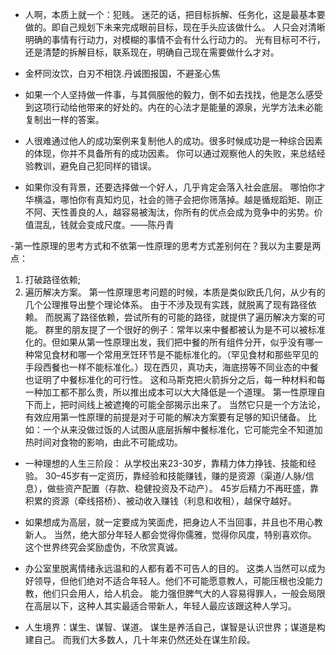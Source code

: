 - 人啊，本质上就一个：犯贱。 迷茫的话，把目标拆解、任务化，这是最基本要做的。即自己规划下未来完成眼前目标，现在手头应该做什么。 人只会对清晰明确的事情有行动力，对模糊的事情不会有什么行动力的。 光有目标可不行，还是清楚的拆解目标，联系现在，明确自己现在需要做什么才对。

- 金杯同汝饮，白刃不相饶.丹诚图报国，不避圣心焦

-  如果一个人坚持做一件事，与其佩服他的毅力，倒不如去找找，他是怎么感受到这项行动给他带来的好处的。内在的心法才是能量的源泉，光学方法未必能复制出一样的答案。

- 人很难通过他人的成功案例来复制他人的成功。很多时候成功是一种综合因素的体现，你并不具备所有的成功因素。
  你可以通过观察他人的失败，来总结经验教训，避免自己犯同样的错误。
  
- 如果你没有背景，还要选择做一个好人，几乎肯定会落入社会底层。
	哪怕你才华横溢，哪怕你有真知灼见，社会的筛子会把你筛落掉。越是循规蹈矩、刚正不阿、天性善良的人，越容易被淘汰，你所有的优点会成为竞争中的劣势。价值混乱，钱就会变成尺度。——陈丹青

 -第一性原理的思考方式和不依第一性原理的思考方式差别何在？我以为主要是两点：
1. 打破路径依赖;
2. 遍历解决方案。
  第一性原理思考问题的时候，本质是类似欧氏几何，从少有的几个公理推导出整个理论体系。
  由于不涉及现有实践，就脱离了现有路径依赖。
  而脱离了路径依赖，尝试所有的可能的路径，就提供了遍历解决方案的可能。
  群里的朋友提了一个很好的例子：常年以来中餐都被认为是不可以被标准化的。但如果从第一性原理出发，我们把中餐的所有组件分开，似乎没有哪一种常见食材和哪一个常用烹饪环节是不能标准化的。（罕见食材和那些罕见的手段西餐也一样不能标准化。）现在西贝，真功夫，海底捞等不同业态的中餐也证明了中餐标准化的可行性。
  这和马斯克把火箭拆分之后，每一种材料和每一种加工都不那么贵，所以推出成本可以大大降低是一个道理。
  第一性原理自下而上，把时间线上被遮掩的可能全部揭示出来了。
  当然它只是一个方法论，有效应用第一性原理的前提是对于可能的解决方案要有足够的知识储备。
  比如：一个从来没做过饭的人试图从底层拆解中餐标准化，它可能完全不知道加热时间对食物的影响，由此不可能成功。

- 一种理想的人生三阶段： 
  从学校出来23-30岁，靠精力体力挣钱、技能和经验。 
  30–45岁有一定资历，靠经验和技能赚钱，赚的是资源（渠道/人脉/信息），做些资产配置（存款、稳健投资及不动产）。 
  45岁后精力不再旺盛，靠积累的资源（牵线搭桥）、被动收入赚钱（利息和收租），越保守越好。
  
- 如果想成为高层，就一定要成为笑面虎，把身边人不当回事，并且也不用心教新人。 当然，绝大部分年轻人都会觉得你儒雅，觉得你风度，特别喜欢你。 这个世界终究会奖励虚伪，不欣赏真诚。

- 办公室里脱离情绪永远温和的人都有着不可告人的目的。 
	这类人当然可以成为好领导，但他们绝对不适合年轻人。他们不可能愿意教人，可能压根也没能力教，他们只会用人，给人机会。 
	能力强但脾气大的人容易得罪人，一般会局限在高层以下，这种人其实最适合带新人，年轻人最应该跟这种人学习。

- 人生境界：谋生、谋智、谋道。 谋生是养活自己，谋智是认识世界；谋道是构建自己。 而我们大多数人，几十年来仍然还处在谋生阶段。 